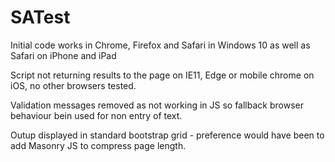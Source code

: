 # SATest

<p>Initial code works in Chrome, Firefox and Safari in Windows 10 as well as Safari on iPhone and iPad</p>
<p>Script not returning results to the page on IE11, Edge or mobile chrome on iOS, no other browsers tested.</p>
<p>Validation messages removed as not working in JS so fallback browser behaviour bein used for non entry of text.</p>
<p>Outup displayed in standard bootstrap grid - preference would have been to add Masonry JS to compress page length.</p> 
